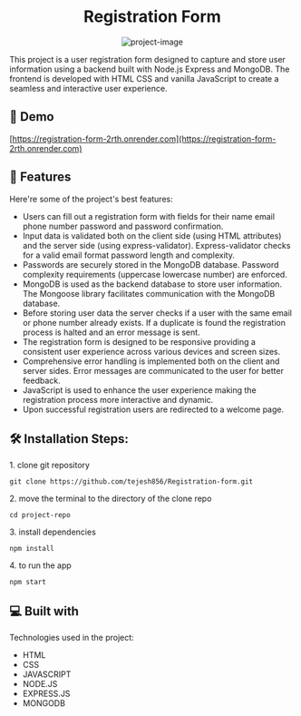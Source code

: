 <h1 align="center" id="title">Registration Form</h1>

<p align="center"><img src="https://socialify.git.ci/tejesh856/Registration-form/image?description=1&amp;descriptionEditable=This%20project%20is%20a%20user%20registration%20form%20designed%20to%20capture%20and%20store%20user%20information%20using%20a%20backend%20built%20with%20Node.js%2C%20Express%2C%20and%20MongoDB.%20&amp;font=Rokkitt&amp;language=1&amp;name=1&amp;owner=1&amp;pattern=Solid&amp;stargazers=1&amp;theme=Dark" alt="project-image"></p>

<p id="description">This project is a user registration form designed to capture and store user information using a backend built with Node.js Express and MongoDB. The frontend is developed with HTML CSS and vanilla JavaScript to create a seamless and interactive user experience.</p>

<h2>🚀 Demo</h2>

[https://registration-form-2rth.onrender.com](https://registration-form-2rth.onrender.com)  
  
<h2>🧐 Features</h2>

Here're some of the project's best features:

*   Users can fill out a registration form with fields for their name email phone number password and password confirmation.
*   Input data is validated both on the client side (using HTML attributes) and the server side (using express-validator). Express-validator checks for a valid email format password length and complexity.
*   Passwords are securely stored in the MongoDB database. Password complexity requirements (uppercase lowercase number) are enforced.
*   MongoDB is used as the backend database to store user information. The Mongoose library facilitates communication with the MongoDB database.
*   Before storing user data the server checks if a user with the same email or phone number already exists. If a duplicate is found the registration process is halted and an error message is sent.
*   The registration form is designed to be responsive providing a consistent user experience across various devices and screen sizes.
*   Comprehensive error handling is implemented both on the client and server sides. Error messages are communicated to the user for better feedback.
*   JavaScript is used to enhance the user experience making the registration process more interactive and dynamic.
*   Upon successful registration users are redirected to a welcome page.

<h2>🛠️ Installation Steps:</h2>

<p>1. clone git repository</p>

```
git clone https://github.com/tejesh856/Registration-form.git
```

<p>2. move the terminal to the directory of the clone repo</p>

```
cd project-repo
```

<p>3. install dependencies</p>

```
npm install
```

<p>4. to run the app</p>

```
npm start
```

  
  
<h2>💻 Built with</h2>

Technologies used in the project:

*   HTML
*   CSS
*   JAVASCRIPT
*   NODE.JS
*   EXPRESS.JS
*   MONGODB
